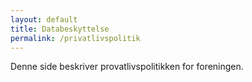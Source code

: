 ```yaml
---
layout: default
title: Databeskyttelse
permalink: /privatlivspolitik
---
```


Denne side beskriver provatlivspolitikken for foreningen.